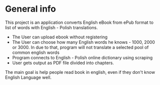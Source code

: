 <h1>General info</h1>

This project is an application converts English eBook from ePub format to list of words with English - Polish translations.

* The User can upload ebook without registering
* The User can choose how many English words he knows - 1000, 2000 or 3000. In due to that, program will not translate a selected pool of common english words
* Program connects to English - Polish online dictionary using scraping
* User gets output as PDF file divided into chapters.

The main goal is help people read book in english, even if they don't know English Language well.